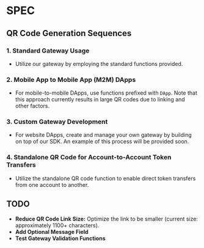 # SPEC

## QR Code Generation Sequences

### 1. Standard Gateway Usage
- Utilize our gateway by employing the standard functions provided.

### 2. Mobile App to Mobile App (M2M) DApps
- For mobile-to-mobile DApps, use functions prefixed with `DApp`. Note that this approach currently results in large QR codes due to linking and other factors.

### 3. Custom Gateway Development
- For website DApps, create and manage your own gateway by building on top of our SDK. An example of this process will be provided soon.

### 4. Standalone QR Code for Account-to-Account Token Transfers
- Utilize the standalone QR code function to enable direct token transfers from one account to another.

## TODO

- **Reduce QR Code Link Size:** Optimize the link to be smaller (current size: approximately 1100+ characters).
- **Add Optional Message Field**
- **Test Gateway Validation Functions**
